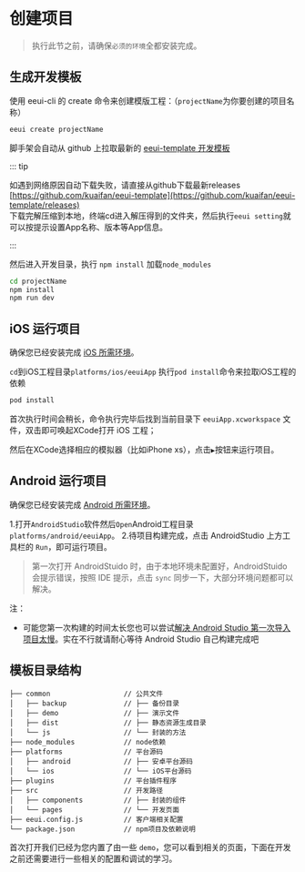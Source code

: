 # 创建项目

> 执行此节之前，请确保`必须的环境`全都安装完成。

## 生成开发模板 

使用 eeui-cli 的 create 命令来创建模版工程：（`projectName`为你要创建的项目名称）

```bash
eeui create projectName
```

脚手架会自动从 github 上拉取最新的 [eeui-template 开发模板](https://github.com/kuaifan/eeui-template)


::: tip 

如遇到网络原因自动下载失败，请直接从github下载最新releases [https://github.com/kuaifan/eeui-template](https://github.com/kuaifan/eeui-template/releases)<br/>下载完解压缩到本地，终端cd进入解压得到的文件夹，然后执行`eeui setting`就可以按提示设置App名称、版本等App信息。

:::


然后进入开发目录，执行 `npm install` 加载`node_modules`

```bash
cd projectName
npm install
npm run dev
```

## iOS 运行项目

确保您已经安装完成 [iOS 所需环境](./env.html)。

`cd`到iOS工程目录`platforms/ios/eeuiApp` 执行`pod install`命令来拉取iOS工程的依赖

```bash
pod install
```

首次执行时间会稍长，命令执行完毕后找到当前目录下 `eeuiApp.xcworkspace` 文件，双击即可唤起XCode打开 iOS 工程；

然后在XCode选择相应的模拟器（比如iPhone xs），点击`▶`按钮来运行项目。


## Android 运行项目

确保您已经安装完成 [Android 所需环境](./env.html)。

1.打开`AndroidStudio`软件然后`Open`Android工程目录`platforms/android/eeuiApp`。
2.待项目构建完成，点击 AndroidStudio 上方工具栏的 `Run`，即可运行项目。

> 第一次打开 AndroidStuido 时，由于本地环境未配置好，AndroidStuido 会提示错误，按照 IDE 提示，点击 `sync` 同步一下，大部分环境问题都可以解决。

注：

* 可能您第一次构建的时间太长您也可以尝试[解决 Android Studio 第一次导入项目太慢](https://www.jianshu.com/p/ba8189146a6b)。实在不行就请耐心等待 Android Studio 自己构建完成吧


## 模板目录结构

```text
├── common                  // 公共文件
│   ├── backup              // ├── 备份目录
│   ├── demo                // ├── 演示文件
│   ├── dist                // ├── 静态资源生成目录
│   └── js                  // └── 封装的方法
├── node_modules            // node依赖
├── platforms               // 平台源码
│   ├── android             // ├── 安卓平台源码
│   └── ios                 // └── iOS平台源码
├── plugins                 // 平台插件程序
├── src                     // 开发路径
│   ├── components          // ├── 封装的组件
│   └── pages               // └── 开发页面  
├── eeui.config.js          // 客户端相关配置
└── package.json            // npm项目及依赖说明
```

首次打开我们已经为您内置了由一些 `demo`，您可以看到相关的页面，下面在开发之前还需要进行一些相关的配置和调试的学习。

